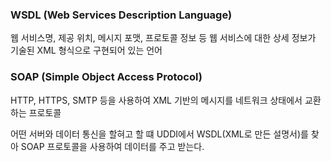 ### WSDL (Web Services Description Language)
웹 서비스명, 제공 위치, 메시지 포맷, 프로토콜 정보 등 웹 서비스에 대한 상세 정보가 기술된 XML 형식으로 구현되어 있는 언어

### SOAP (Simple Object Access Protocol)
HTTP, HTTPS, SMTP 등을 사용하여 XML 기반의 메시지를 네트워크 상태에서 교환하는 프로토콜

어떤 서버와 데이터 통신을 할혀고 할 떄 UDDI에서 WSDL(XML로 만든 설명서)를 찾아 SOAP 프로토콜을 사용하여 데이터를 주고 받는다.